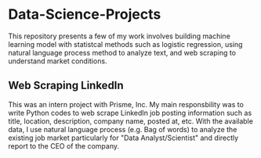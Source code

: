 # Data-Science-Projects

This repository presents a few of my work involves building machine learning model with statistcal methods such as logistic regression, using natural language process method to analyze text, and web scraping to understand market conditions. 

## Web Scraping LinkedIn
This was an intern project with Prisme, Inc. My main responsbility was to write Python codes to web scrape LinkedIn job posting information such as title, location, description, company name, posted at, etc. With the available data, I use natural language process (e.g. Bag of words) to analyze the existing job market particularly for "Data Analyst/Scientist" and directly report to the CEO of the company. 




